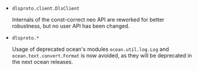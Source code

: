 * `dlsproto.client.DlsClient`

  Internals of the const-correct neo API are reworked for better robustness,
  but no user API has been changed.

* `dlsproto.*`

  Usage of deprecated ocean's modules `ocean.util.log.Log` and
  `ocean.text.convert.Format` is now avoided, as they will be deprecated in the
  next ocean releases.

